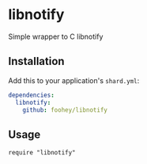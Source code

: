 # libnotify

Simple wrapper to C libnotify

## Installation


Add this to your application's `shard.yml`:

```yaml
dependencies:
  libnotify:
    github: foohey/libnotify
```


## Usage

```crystal
require "libnotify"
```
